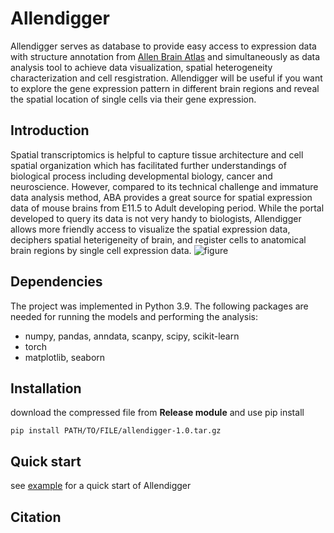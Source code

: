 # Allendigger

Allendigger serves as database to provide easy access to expression data with structure annotation from [Allen Brain Atlas](https://portal.brain-map.org/) and simultaneously as data analysis tool to achieve data visualization, spatial heterogeneity characterization and cell resgistration. Allendigger will be useful if you want to explore the gene expression pattern in different brain regions and reveal the spatial location of single cells via their gene expression.

## Introduction

Spatial transcriptomics is helpful to capture tissue architecture and cell spatial organization which has facilitated further understandings of biological process including developmental biology, cancer and neuroscience. However, compared to its technical challenge and immature data analysis method, ABA provides a great source for spatial expression data of mouse brains from E11.5 to Adult developing period. While the portal developed to query its data is not very handy to biologists, Allendigger allows more friendly access to visualize the spatial expression data, deciphers spatial heterigeneity of brain, and register cells to anatomical brain regions by single cell expression data.
![figure]()

## Dependencies

The project was implemented in Python 3.9. The following packages are needed for running the models and performing the analysis:
- numpy, pandas, anndata, scanpy, scipy, scikit-learn
- torch
- matplotlib, seaborn

## Installation

download the compressed file from **Release module** and use pip install

    pip install PATH/TO/FILE/allendigger-1.0.tar.gz

## Quick start

see [example](https://github.com/xiaoqunwang-lab/Allendigger/blob/main/example.ipynb) for a quick start of Allendigger

## Citation
